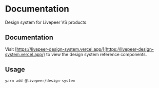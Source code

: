 # Documentation

Design system for Livepeer VS products

## Documentation

Visit [https://livepeer-design-system.vercel.app/](https://livepeer-design-system.vercel.app/) to view the design system reference components.

## Usage

```
yarn add @livepeer/design-system
```
